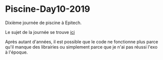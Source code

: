 # Piscine-Day10-2019

Dixième journée de piscine à Epitech.

Le sujet de la journée se trouve [ici](B-CPE-100_Day10.pdf)

Après autant d'années, il est possible que le code ne fonctionne plus parce qu'il manque des librairies ou simplement parce que je n'ai pas réussi l'exo à l'époque.
